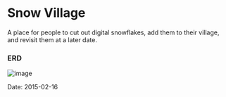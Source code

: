 # Snow Village
A place for people to cut out digital snowflakes, add them to their village, and revisit them at a later date. 

### ERD
![image](http://i.imgur.com/nnMVlQo.png)

Date: 2015-02-16
